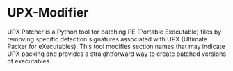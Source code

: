 # UPX-Modifier
UPX Patcher is a Python tool for patching PE (Portable Executable) files by removing specific detection signatures associated with UPX (Ultimate Packer for eXecutables). This tool modifies section names that may indicate UPX packing and provides a straightforward way to create patched versions of executables.
